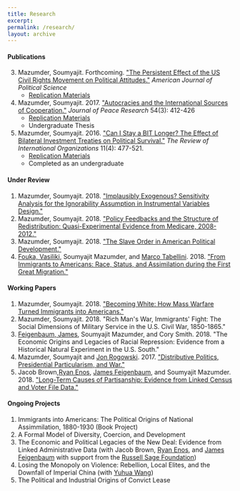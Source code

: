 ```yaml
---
title: Research
excerpt: 
permalink: /research/
layout: archive
---
```


#### Publications 

3. Mazumder, Soumyajit. Forthcoming. ["The Persistent Effect of the US Civil Rights Movement on Political Attitudes."](https://www.dropbox.com/s/0zbge0qmdl2k7zl/Mazumder-2018-American_Journal_of_Political_Science.pdf?raw=1) *American Journal of Political Science*
	* [Replication Materials](https://dataverse.harvard.edu/dataset.xhtml?persistentId=doi:10.7910/DVN/WKJJ3Z)
2. Mazumder, Soumyajit. 2017. ["Autocracies and the International Sources of Cooperation."](https://www.dropbox.com/s/nbke8xin0x31hy9/Mazumder_JPR_2017.pdf?raw=1) *Journal of Peace Research* 54\(3\): 412-426
	* [Replication Materials](https://static-content.springer.com/esm/art%3A10.1007%2Fs11558-015-9235-7/MediaObjects/11558_2015_9235_MOESM1_ESM.zip)
	* Undergraduate Thesis
1. Mazumder, Soumyajit. 2016. ["Can I Stay a BIT Longer? The Effect of Bilateral Investment Treaties on Political Survival."](https://www.dropbox.com/s/f8ll3c6sfo96yto/Mazumder_2015_RIO.pdf?raw=1) *The Review of International Organizations* 11\(4\): 477-521.
	* [Replication Materials](https://dataverse.harvard.edu/dataset.xhtml?persistentId=doi:10.7910/DVN/JV2PQS)
	* Completed as an undergraduate

#### Under Review

1. Mazumder, Soumyajit. 2018. ["Implausibly Exogenous? Sensitivity Analysis for the Ignorability Assumption in Instrumental Variables Design."](https://www.dropbox.com/s/n0gra6omkwltei7/mazumder-ivsens-v1.pdf?raw=1)
2. Mazumder, Soumyajit. 2018. ["Policy Feedbacks and the Structure of Redistribution: Quasi-Experimental Evidence from Medicare, 2008-2012."](https://www.dropbox.com/s/ey0tvpz3ppr37qf/mazumder_medicare_v5.pdf?raw=1)
3. Mazumder, Soumyajit. 2018. ["The Slave Order in American Political Development."](https://www.dropbox.com/s/xqr76qs5rci2pfl/slave-order-v3.pdf?raw=1)
4. [Fouka, Vasiliki](https://people.stanford.edu/vfouka/), Soumyajit Mazumder, and [Marco Tabellini](http://economics.mit.edu/grad/mtabe). 2018. ["From Immigrants to Americans: Race, Status, and Assimilation during the First Great Migration."](https://www.dropbox.com/s/d195aja5xjl0909/fmt-assimilation-v3.pdf?raw=1)

#### Working Papers

1. Mazumder, Soumyajit. 2018. ["Becoming White: How Mass Warfare Turned Immigrants into Americans."](https://www.dropbox.com/s/f4u583cju7q2caq/war-assimilation-mazumder.pdf?raw=1)
2. Mazumder, Soumyajit. 2018. "Rich Man's War, Immigrants' Fight: The Social Dimensions of Military Service in the U.S. Civil War, 1850-1865."
3. [Feigenbaum, James](http://jamesfeigenbaum.github.io/), Soumyajit Mazumder, and Cory Smith. 2018. "The Economic Origins and Legacies of Racial Repression: Evidence from a Historical Natural Experiment in the U.S. South."
4. Mazumder, Soumyajit and [Jon Rogowski](https://scholar.harvard.edu/rogowski). 2017. ["Distributive Politics, Presidential Particularism, and War."](https://www.dropbox.com/s/mpwqiui696ywy91/war-particularism.pdf?raw=1)
5. Jacob Brown,[Ryan Enos](http://ryandenos.com/), [James Feigenbaum](http://jamesfeigenbaum.github.io/), and Soumyajit Mazumder. 2018. ["Long-Term Causes of Partisanship: Evidence from Linked Census and Voter File Data."](https://www.dropbox.com/s/aaocr5rk1jvoz29/BrownEnosFeigenbaumMazumder.pdf?raw=1)

#### Ongoing Projects

1. Immigrants into Americans: The Political Origins of National Assimmilation, 1880-1930 \(Book Project\)
2. A Formal Model of Diversity, Coercion, and Development
3. The Economic and Political Legacies of the New Deal: Evidence from Linked Administrative Data \(with Jacob Brown, [Ryan Enos](http://ryandenos.com/), and [James Feigenbaum](http://jamesfeigenbaum.github.io/) with support from the [Russell Sage Foundation](https://www.russellsage.org/)\)
4. Losing the Monopoly on Violence: Rebellion, Local Elites, and the Downfall of Imperial China \(with [Yuhua Wang](https://scholar.harvard.edu/yuhuawang/biocv)\)
5. The Political and Industrial Origins of Convict Lease


